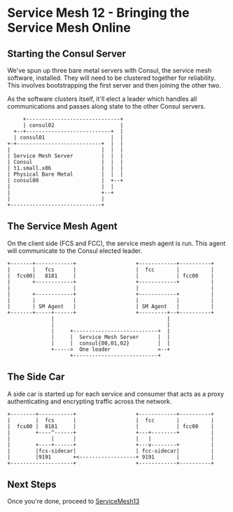 # Service Mesh 12 - Bringing the Service Mesh Online

## Starting the Consul Server

We've spun up three bare metal servers with Consul, the service mesh software, installed. They will need to be clustered together for reliability. This involves bootstrapping the first server and then joining the other two.

As the software clusters itself, it'll elect a leader which handles all communications and passes along state to the other Consul servers.

```console
     +------------------------------+
     | consul02                     |
  +--+---------------------------+  |
  | consul01                     |  |
+-+---------------------------+  |  |
|                             |  |  |
| Service Mesh Server         |  |  |
| Consul                      |  |  |
| t1.small.x86                |  |  |
| Physical Bare Metal         |  |  |
| consul00                    |  +--+
|                             |  |
|                             +--+
|                             |
+-----------------------------+
```

## The Service Mesh Agent

On the client side (FCS and FCC), the service mesh agent is run. This agent will communicate to the Consul elected leader.

```console
+-------+------------+                   +------------+----------+
|       |   fcs      |                   |  fcc       |          |
|  fcs00|   8181     |                   |            | fcc00    |
|       +------------+                   +------------+          |
|                    |                   |                       |
|       +------------+                   +------------+          |
|       |            |                   |            |          |
|       | SM Agent   |                   | SM Agent   |          |
+-------+-----+------+                   +---------+--+----------+
              |                                    |
              |                                    |
              |     +---------------------------+  |
              |     |  Service Mesh Server      |  |
              |     |  consul{00,01,02}         |  |
              +----->  One leader               <--+
                    +---------------------------+
```

## The Side Car

A side car is started up for each service and consumer that acts as a proxy authenticating and encrypting traffic across the network.

```console
+--------+-----------+                   +------------+----------+
|        |  fcs      |                   |  fcc       |          |
|  fcs00 |  8181     |                   |            | fcc00    |
|        +----^------+                   +---+--------+          |
|             |      |                   |   |                   |
|        +----+------+                   +---v--------+          |
|        |fcs-sidecar|                   | fcc-sidecar|          |
|        |9191       +<------------------+ 9191       |          |
+--------------------+                   +------------+----------+
```

## Next Steps

Once you're done, proceed to [ServiceMesh13](ServiceMesh13.md)
